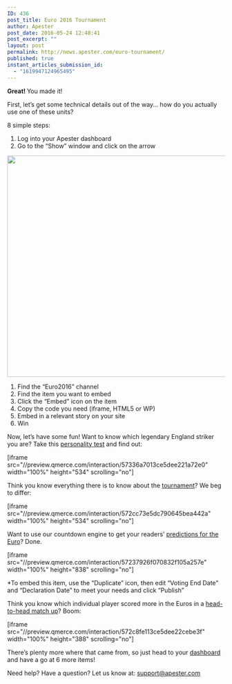 ```yaml
---
ID: 436
post_title: Euro 2016 Tournament
author: Apester
post_date: 2016-05-24 12:48:41
post_excerpt: ""
layout: post
permalink: http://news.apester.com/euro-tournament/
published: true
instant_articles_submission_id:
  - "1619947124965495"
---
```

<strong>Great! </strong> You made it!

First, let’s get some technical details out of the way... how do you actually use one of these units?

8 simple steps:
<ol>
 	<li>Log into your Apester dashboard</li>
 	<li>Go to the “Show” window and click on the arrow</li>
</ol>

<img class="aligncenter wp-image-417 size-large" src="http://news.apester.com/wp-content/uploads/sites/2/2016/05/euro16-1024x700.png" width="750" height="513" />

<ol>
 	<li>Find the “Euro2016” channel</li>
 	<li>Find the item you want to embed</li>
 	<li>Click the “Embed” icon on the item</li>
 	<li>Copy the code you need (iframe, HTML5 or WP)</li>
 	<li>Embed in a relevant story on your site</li>
 	<li>Win</li>
</ol>
Now, let’s have some fun! Want to know which legendary England striker you are?
Take this <a href="https://preview.qmerce.com/interaction/57336a7013ce5dee221a72e0" target="_blank">personality test</a> and find out:

[iframe src="//preview.qmerce.com/interaction/57336a7013ce5dee221a72e0" width="100%" height="534" scrolling="no"]

Think you know everything there is to know about the <a href="https://preview.qmerce.com/interaction/572cc73e5dc790645bea442a" target="_blank">tournament</a>? We beg to differ:

[iframe src="//preview.qmerce.com/interaction/572cc73e5dc790645bea442a" width="100%" height="534" scrolling="no"]

Want to use our countdown engine to get your readers’ <a href="https://preview.qmerce.com/interaction/57237926f070832f105a257e" target="_blank">predictions for the Euro</a>? Done.

[iframe src="//preview.qmerce.com/interaction/57237926f070832f105a257e" width="100%" height="838" scrolling="no"]

*To embed this item, use the “Duplicate” icon, then edit “Voting End Date” and “Declaration Date” to meet your needs and click “Publish”

Think you know which individual player scored more in the Euros in a <a href="https://preview.qmerce.com/interaction/572c8fe113ce5dee22cebe3f" target="_blank">head-to-head match up</a>? Boom:

[iframe src="//preview.qmerce.com/interaction/572c8fe113ce5dee22cebe3f" width="100%" height="388" scrolling="no"]

There’s plenty more where that came from, so just head to your <a href="http://app.apester.com" target="_blank">dashboard</a> and have a go at 6 more items!

Need help? Have a question? Let us know at: <a href="mailto:support@apester.com" target="_blank">support@apester.com</a>
